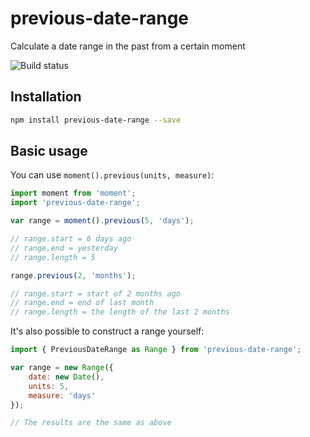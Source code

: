 previous-date-range
===================

Calculate a date range in the past from a certain moment

![Build status](https://api.travis-ci.org/jamiter/previous-date-range.png)

## Installation

```bash
npm install previous-date-range --save
```

## Basic usage

You can use `moment().previous(units, measure)`: 

```js
import moment from 'moment';
import 'previous-date-range';

var range = moment().previous(5, 'days');

// range.start = 6 days ago
// range.end = yesterday
// range.length = 5

range.previous(2, 'months');

// range.start = start of 2 months ago
// range.end = end of last month
// range.length = the length of the last 2 months
```

It's also possible to construct a range yourself:

```js
import { PreviousDateRange as Range } from 'previous-date-range';

var range = new Range({
    date: new Date(),
    units: 5,
    measure: 'days'
});

// The results are the same as above
```

